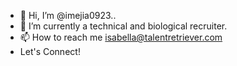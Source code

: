 - 👋 Hi, I’m @imejia0923..
- 🌱 I’m currently a technical and biological recruiter.
- 📫 How to reach me isabella@talentretriever.com 
- Let's Connect!

<!---
imejia0923/imejia0923 is a ✨ special ✨ repository because its `README.md` (this file) appears on your GitHub profile.
You can click the Preview link to take a look at your changes.
--->
